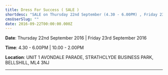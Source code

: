 ```yaml
---
title: Dress For Success ( SALE )
shortdesc: "SALE on Thursday 22nd September (4.30 - 6.00PM) , Friday 23nd September (10.00 - 2.00PM) - Lots of Bargains, Dress-Separates, Handbags, Shoes, Jewellery."
cmsUserSlug: ""
date: 2016-09-22T00:00:00.000Z
---
```


**Date**:  Thursday 22nd September 2016 | Friday 23rd September 2016

**Time**: 4.30 - 6.00PM | 10.00 - 2.00PM

**Location**: UNIT 1 AVONDALE PARADE,  STRATHCLYDE BUSINESS PARK,  BELLSHILL, ML4 3NJ
___